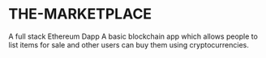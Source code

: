# THE-MARKETPLACE
A full stack Ethereum Dapp
A basic blockchain app which allows people to list items for sale and other users can buy them using cryptocurrencies.
